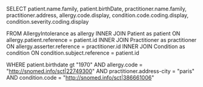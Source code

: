 SELECT patient.name.family, patient.birthDate, practitioner.name.family, practitioner.address, allergy.code.display, condition.code.coding.display, condition.severity.coding.display

FROM AllergyIntolerance as allergy
INNER JOIN Patient as patient ON allergy.patient.reference = patient.id
INNER JOIN Practitioner as practitioner ON allergy.asserter.reference = practitioner.id
INNER JOIN Condition as condition ON condition.subject.reference = patient.id

WHERE patient.birthdate gt "1970"
AND allergy.code = "http://snomed.info/sct|22749300"
AND practitioner.address-city = "paris"
AND condition.code = "http://snomed.info/sct|386661006"
